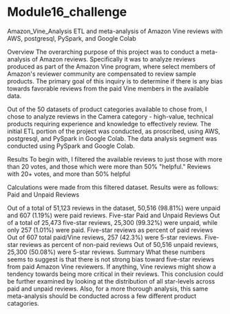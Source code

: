 # Module16_challenge
Amazon_Vine_Analysis
ETL and meta-analysis of Amazon Vine reviews with AWS, postgresql, PySpark, and Google Colab

Overview
The overarching purpose of this project was to conduct a meta-analysis of Amazon reviews. Specifically it was to analyze reviews produced as part of the Amazon Vine program, where select members of Amazon's reviewer community are compensated to review sample products. The primary goal of this inquiry is to determine if there is any bias towards favorable reviews from the paid Vine members in the available data.

Out of the 50 datasets of product categories available to chose from, I chose to analyze reviews in the Camera category - high-value, technical products requiring experience and knowledge to effectively review. The initial ETL portion of the project was conducted, as proscribed, using AWS, postgresql, and PySpark in Google Colab. The data analysis segment was conducted using PySpark and Google Colab.

Results
To begin with, I filtered the available reviews to just those with more than 20 votes, and those which were more than 50% "helpful." Reviews with 20+ votes, and more than 50% helpful

Calculations were made from this filtered dataset. Results were as follows: Paid and Unpaid Reviews

Out of a total of 51,123 reviews in the dataset, 50,516 (98.81%) were unpaid and 607 (1.19%) were paid reviews. Five-star Paid and Unpaid Reviews
Out of a total of 25,473 five-star reviews, 25,300 (99.32%) were unpaid, while only 257 (1.01%) were paid. Five-star reviews as percent of paid reviews
Out of 607 total paid/Vine reviews, 257 (42.3%) were 5-star reviews. Five-star reviews as percent of non-paid reviews
Out of 50,516 unpaid reviews, 25,300 (50.08%) were 5-star reviews.
Summary
What these numbers seems to suggest is that there is not strong bias toward five-star reviews from paid Amazon Vine reviewers. If anything, Vine reviews might show a tendency towards being more critical in their reviews. This conclusion could be further examined by looking at the distribution of all star-levels across paid and unpaid reviews. Also, for a more thorough analysis, this same meta-analysis should be conducted across a few different product catagories.